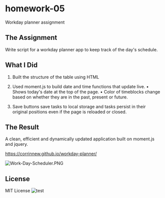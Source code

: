 # homework-05
Workday planner assignment

## The Assignment
Write script for a workday planner app to keep track of the day's schedule.

## What I Did
1. Built the structure of the table using HTML

2. Used moment.js to build date and time functions that update live.
  • Shows today's date at the top of the page.
  • Color of timeblocks change based on whether they are in the past, present or future.

3. Save buttons save tasks to local storage and tasks persist in their original positions even if the page is reloaded or closed.

## The Result

A clean, efficient and dynamically updated application built on moment.js and jquery.

https://corrinnew.github.io/workday-planner/

![Work-Day-Scheduler.PNG](https://github.com/CorrinneW/workday-planner/blob/main/assets/images/Work-Day-Scheduler.png)


## License

MIT License
![test](https://img.shields.io/apm/l/test)
